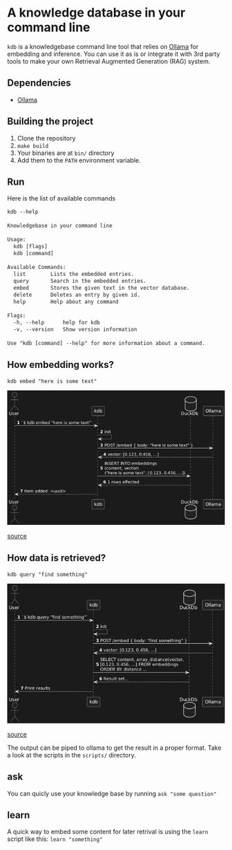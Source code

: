# A knowledge database in your command line
`kdb` is a knowledgebase command line tool that relies on [Ollama](https://github.com/ollama/ollama) for embedding and inference. You can use it as is or integrate it with 3rd party tools to make your own Retrieval Augmented Generation (RAG) system.

## Dependencies
* [Ollama](https://github.com/ollama/ollama)

## Building the project
1. Clone the repository
2. `make build`
3. Your binaries are at `bin/` directory
4. Add them to the `PATH` environment variable.

## Run
Here is the list of available commands
```
kdb --help

Knowledgebase in your command line

Usage:
  kdb [flags]
  kdb [command]

Available Commands:
  list        Lists the embedded entries.
  query       Search in the embedded entries.
  embed       Stores the given text in the vector database.
  delete      Deletes an entry by given id.
  help        Help about any command

Flags:
  -h, --help      help for kdb
  -v, --version   Show version information

Use "kdb [command] --help" for more information about a command.
```

## How embedding works?
```
kdb embed "here is some text"
```
![Image](docs/kdb-embed-diagram.png)

[source](https://www.plantuml.com/plantuml/dumla/RO_BJiCm44Nt_eghY0MLqj3oO16XgekoO4CHBIj0gfEPWjN4hk8n3o7-7LkbFAIiHXgVETTtwaLt4jf6wI3EXhRYJkbQN8S0xP7TUUuojOsGgSrMMy66AaLQTAKzWoeaQXRgpQpwpsNpfj6jpXBWb0eOJj9jYTL1ck2OHSYUkMCO3-zQXl2RP2kLdeTxt5WZkyq4hiJDVB74qUxu0vMZzx9FWa_bVXqld2gLk1yLu-EJ7AFYzEmyHr4KZtjrmgwk5vUtopYMyzttoDWd_s0FQsU5hUJVea5SzMJcVVw1-bjcZCwzUkZrEegOVfg662xSGXCnbRW8mT14JTbIQ9il)

## How data is retrieved?
```
kdb query "find something"
```
![Image](docs/kdb-query-diagram.png)

[source](https://www.plantuml.com/plantuml/dumla/RO-zJlCm68LtNyLHz0tVa8Ro0qC6L47B10fAou0eedRy0bOJkzYlaIh4lLC7HO1WikJpdCS-ay3IS-nQ8ICx6pj5NiY6dKU43CXk0lbCR7QGQSn6MiPQAw4bIoK3GQkUciPcFLK_kQngMzd9B05EY8ZHQUgMMFrB9ruY-IsoHsCrWkk8durzobOYPQE1DTPmkabbL-AwcY-mHvqYZJSefxVbBmFUXViIl58QK-9kNEmV7EOO5qV79pcAehWVl0cRpovdvmiqpZ9PpY6zbzi7RG9Bsz3_Jqk-j7zeS55NL-Z_f7VlXwMjwkcinjajXdxYnFTPDONOCW9nIeR5SJVG6ylmVHp4XAoENVi1)

The output can be piped to ollama to get the result in a proper format. Take a look at the scripts in the `scripts/` directory.

## ask
You can quicly use your knowledge base by running `ask "some question"`

## learn
A quick way to embed some content for later retrival is using the `learn` script like this: `learn "something"`